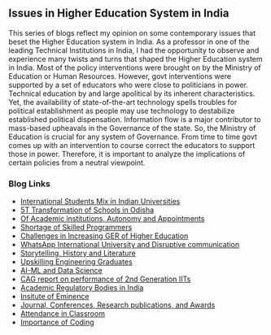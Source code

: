 ## Issues in Higher Education System in India

This series of blogs reflect my opinion on some contemporary issues that beset the Higher Education system in India. As a professor in one of the leading 
Technical Institutions in India, I had the opportunity to observe and experience many twists and turns that shaped the Higher Education system in India. Most of 
the policy interventions were brought on by the Ministry of Education or Human Resources. However, govt interventions were supported by a set of educators who 
were close to politicians in power. Technical education by and large apolitical by its inherent characteristics. Yet, the availability of state-of-the-art 
technology spells troubles for political establishment as people may use technology to destabilize established political dispensation. Information flow is a 
major contributor to mass-based upheavals in the Governance of the state. So, the Ministry of Education is crucial for any system of Governance. From time to 
time govt comes up with an intervention to course correct the educators to support those in power. Therefore, it is important to analyze the implications of 
certain policies from a neutral viewpoint.

### Blog Links

- [International Students Mix in Indian Universities](internationalStudentsMix.md)
- [5T Transformation of Schools in Odisha](Topics/OdishaSchools.md)
- [Of Academic institutions, Autonomy and Appointments](Topics/universityChiefExecutive.md)
- [Shortage of Skilled Programmers](Topics/shortageOfSkilledProgrammers.md)
- [Challenges in Increasing GER of Higher Education](Topics/stateOfSchoolEducation.md)
- [WhatsApp International University and Disruptive communication](Topics/whatsAppUniversity.md)
- [Storytelling, History and Literature](Topics/storytelling-and-Learning.md)
- [Upskilling Engineering Graduates](Topics/finishingSchool.md)
- [AI-ML and Data Science](Topics/AI-ML-DataScience.md)
- [CAG report on performance of 2nd Generation IITs](Topics/CAG-report.md)
- [Academic Regulatory Bodies in India](Topics/regulatoryBodies.md)
- [Insitute of Eminence](Topics/IoE.md)
- [Journal, Conferences, Research publications, and Awards](Topics/publications.md)
- [Attendance in Classroom](Topics/attendanceInClass.md)
- [Importance of Coding](Topics/importanceOfCoding.md)


